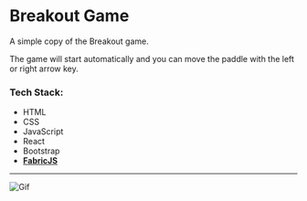 # Breakout Game

A simple copy of the Breakout game. 

The game will start automatically and you can move the paddle with the left or right arrow key. 

### Tech Stack:

- HTML
- CSS
- JavaScript
- React
- Bootstrap
- __[FabricJS](http://fabricjs.com/)__

---

![Gif](https://s4.gifyu.com/images/breakout-animation.png)